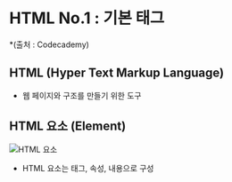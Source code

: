 # HTML No.1 : 기본 태그 
*(출처 : Codecademy)

## HTML (Hyper Text Markup Language)
- 웹 페이지와 구조를 만들기 위한 도구

## HTML 요소 (Element)
![HTML 요소](C:\Users\김지윤\Desktop\HTML요소그림.png)
- HTML 요소는 태그, 속성, 내용으로 구성
